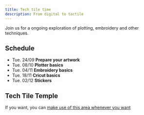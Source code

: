 ```yaml
---
title: Tech tile time
description: From digital to tactile
---
```


Join us for a ongoing exploration of plotting, embroidery and other techniques.

## Schedule

- Tue. 24/09 **Prepare your artwork**
- Tue. 08/10 **Plotter basics**
- Tue. 04/11 **Embroidery basics**
- Tue. 18/11 **Cricut basics**
- Tue. 02/12 **Stickers**

## Tech Tile Temple

If you want, you can [make use of this area whenever you want](./general/temple)
